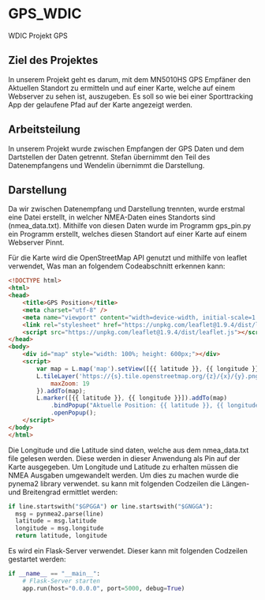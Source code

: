 # GPS_WDIC
WDIC Projekt GPS


## Ziel des Projektes
In unserem Projekt geht es darum, mit dem MN5010HS GPS Empfäner den Aktuellen Standort zu ermitteln und auf einer Karte, welche auf einem Webserver zu sehen ist, auszugeben. Es soll so wie bei einer Sporttracking App der gelaufene Pfad auf der Karte angezeigt werden.

## Arbeitsteilung
In unserem Projekt wurde zwischen Empfangen der GPS Daten und dem Dartstellen der Daten getrennt. Stefan übernimmt den Teil des Datenempfangens und Wendelin übernimmt die Darstellung.

## Darstellung
Da wir zwischen Datenempfang und Darstellung trennten, wurde erstmal eine Datei erstellt, in welcher NMEA-Daten eines Standorts sind (nmea_data.txt). Mithilfe von diesen Daten wurde im Programm gps_pin.py ein Programm erstellt, welches diesen Standort auf einer Karte auf einem Webserver Pinnt. 

Für die Karte wird die OpenStreetMap API genutzt und mithilfe von leaflet verwendet, Was man an folgendem Codeabschnitt erkennen kann:

~~~ html
<!DOCTYPE html>
<html>
<head>
    <title>GPS Position</title>
    <meta charset="utf-8" />
    <meta name="viewport" content="width=device-width, initial-scale=1.0">
    <link rel="stylesheet" href="https://unpkg.com/leaflet@1.9.4/dist/leaflet.css" />
    <script src="https://unpkg.com/leaflet@1.9.4/dist/leaflet.js"></script>
</head>
<body>
    <div id="map" style="width: 100%; height: 600px;"></div>
    <script>
        var map = L.map('map').setView([{{ latitude }}, {{ longitude }}], 15);
        L.tileLayer('https://{s}.tile.openstreetmap.org/{z}/{x}/{y}.png', {
            maxZoom: 19
        }).addTo(map);
        L.marker([{{ latitude }}, {{ longitude }}]).addTo(map)
            .bindPopup("Aktuelle Position: {{ latitude }}, {{ longitude }}")
            .openPopup();
    </script>
</body>
</html>
~~~

Die Longitude und die Latitude sind daten, welche aus dem nmea_data.txt file gelesen werden. Diese werden in dieser Anwendung als Pin auf der Karte ausgegeben. Um Longitude und Latitude zu erhalten müssen die NMEA Ausgaben umgewandelt werden. Um dies zu machen wurde die pynema2 library verwendet. su kann mit folgenden Codzeilen die Längen- und Breitengrad ermittlet werden:

~~~ py
if line.startswith("$GPGGA") or line.startswith("$GNGGA"):
  msg = pynmea2.parse(line)
  latitude = msg.latitude
  longitude = msg.longitude
  return latitude, longitude
~~~

Es wird ein Flask-Server verwendet. Dieser kann mit folgenden Codzeilen gestartet werden:

~~~ py
if __name__ == "__main__":
    # Flask-Server starten
    app.run(host="0.0.0.0", port=5000, debug=True)
~~~



